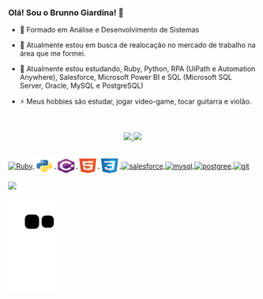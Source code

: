 ### Olá! Sou o Brunno Giardina! 👋

- 💬 Formado em Análise e Desenvolvimento de Sistemas
 
- 🔭 Atualmente estou em busca de realocação no mercado de trabalho na área que me formei.

- 🌱 Atualmente estou estudando, Ruby, Python, RPA (UiPath e Automation Anywhere), Salesforce, Microsoft Power BI e SQL (Microsoft SQL Server, Oracle, MySQL e PostgreSQL)

- ⚡ Meus hobbies são estudar, jogar video-game, tocar guitarra e violão.
<br>
<br>
<div align="center">
  <a href="https://github.com/brunnogiardina">
  <img height="140em" src="https://github-readme-stats.vercel.app/api?username=brunnogiardina&show_icons=true&theme=tokyonight&include_all_commits=true&count_private=true"/>
  <img height="140em" src="https://github-readme-stats.vercel.app/api/top-langs/?username=brunnogiardina&layout=compact&langs_count=7&theme=tokyonight"/>
   </div>
 <br>

 
 <div style="display: inline_block"><br>
  <img align="center" alt="Ruby" height="30" width="40" src="https://cdn.jsdelivr.net/gh/devicons/devicon/icons/ruby/ruby-original.svg">
  <img align="center" alt="Python" height="30" width="40" src="https://raw.githubusercontent.com/devicons/devicon/master/icons/python/python-original.svg">
  <img align="center" alt="Csharp" height="30" width="40" src="https://raw.githubusercontent.com/devicons/devicon/master/icons/csharp/csharp-original.svg">
  <img align="center" alt="HTML" height="30" width="40" src="https://raw.githubusercontent.com/devicons/devicon/master/icons/html5/html5-original.svg">
  <img align="center" alt="CSS" height="30" width="40" src="https://raw.githubusercontent.com/devicons/devicon/master/icons/css3/css3-original.svg">
  <img align="center" alt="salesforce" height="40" width="50" src="https://cdn.jsdelivr.net/gh/devicons/devicon/icons/salesforce/salesforce-original.svg">
  <img align="center" alt="mysql" height="40" width="50" opacity=1 src="https://cdn.jsdelivr.net/gh/devicons/devicon/icons/mysql/mysql-original.svg">
  <img align="center" alt="postgree" height="40" width="50" src="https://cdn.jsdelivr.net/gh/devicons/devicon/icons/postgresql/postgresql-original.svg">
  <img align="center" alt="git" height="40" width="50" src="https://cdn.jsdelivr.net/gh/devicons/devicon/icons/git/git-plain-wordmark.svg"> 
  <br>
  <br>
  </div>
 
 <div>
 <a href="https://www.linkedin.com/in/brunnogiardina/" target="_blank"><img src="https://img.shields.io/badge/-LinkedIn-%230077B5?style=for-the-    badge&logo=linkedin&logoColor=white" target="_blank"></a>
  

 
 ![Snake animation](https://github.com/brunnogiardina/brunnogiardina/blob/output/github-contribution-grid-snake.svg)
 </div>
